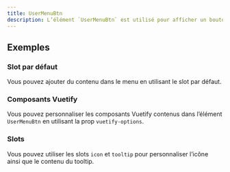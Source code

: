 ```yaml
---
title: UserMenuBtn
description: L’élément `UserMenuBtn` est utilisé pour afficher un bouton activant un menu d’actions liées à l’utilisateur.
---
```


<doc-tabs>

<doc-tab-item label="Utilisation">

<doc-usage name="user-menu-btn"></doc-usage>

## Exemples

### Slot par défaut

Vous pouvez ajouter du contenu dans le menu en utilisant le slot par défaut.

<doc-example file="user-menu-btn/default-slot"></doc-example>

</doc-tab-item>

<doc-tab-item label="API">
<doc-api name="user-menu-btn"></doc-api>
</doc-tab-item>

<doc-tab-item label="Personnalisation">

### Composants Vuetify

Vous pouvez personnaliser les composants Vuetify contenus dans l’élément `UserMenuBtn` en utilisant la prop `vuetify-options`.

<doc-example file="user-menu-btn/options"></doc-example>

### Slots

Vous pouvez utiliser les slots `icon` et `tooltip` pour personnaliser l’icône ainsi que le contenu du tooltip.

<doc-example file="user-menu-btn/slots"></doc-example>

</doc-tab-item>

</doc-tabs>
